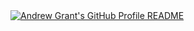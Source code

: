 <a href="(https://github.com/Johnny01K)">
  <picture>
    <source media="(prefers-color-scheme: dark)" srcset="https://github.com/user-attachments/assets/2efc569b-a776-4a95-b9d5-41c25b0f8df0">
    <img alt="Andrew Grant's GitHub Profile README" src="https://github.com/user-attachments/assets/2efc569b-a776-4a95-b9d5-41c25b0f8df0">
  </picture>
</a>
